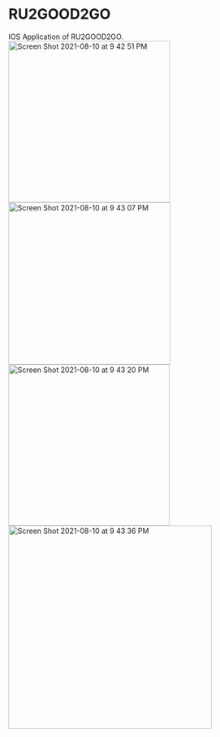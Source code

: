 # RU2GOOD2GO
IOS Application of RU2GOOD2GO.
<img width="318" alt="Screen Shot 2021-08-10 at 9 42 51 PM" src="https://user-images.githubusercontent.com/34403438/128956955-df477f51-33db-41c8-ae4d-ebaf7aecc9b7.png">
<img width="319" alt="Screen Shot 2021-08-10 at 9 43 07 PM" src="https://user-images.githubusercontent.com/34403438/128956959-92f28770-49a5-4c94-a6a5-321f9ed9f1e2.png">
<img width="317" alt="Screen Shot 2021-08-10 at 9 43 20 PM" src="https://user-images.githubusercontent.com/34403438/128956966-9f3beff0-0b88-45c4-b6d1-6a86453a8db1.png">
<img width="400" alt="Screen Shot 2021-08-10 at 9 43 36 PM" src="https://user-images.githubusercontent.com/34403438/128956969-0daaf816-8450-4009-be46-ef873551a56d.png">
